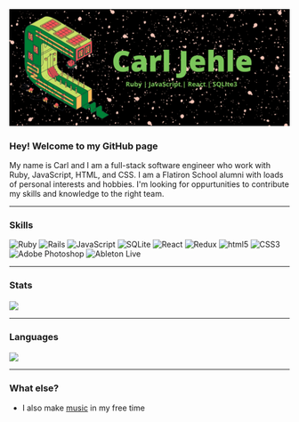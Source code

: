 <img src="CJlogo2.png" alt="banner" />

### Hey! Welcome to my GitHub page

My name is Carl and I am a full-stack software engineer who work with Ruby, JavaScript, HTML, and CSS. I am a Flatiron School alumni with loads of personal interests and hobbies. I'm looking for oppurtunities to contribute my skills and knowledge to the right team. 

---
### Skills
<p>
<img alt="Ruby" src="https://img.shields.io/badge/Ruby-030303?logo=Ruby&style=flat-square&logoColor=CC342D" />
<img alt="Rails" src="https://img.shields.io/badge/Ruby on Rails-030303?logo=Ruby on Rails&style=flat-square&logoColor=CC0000" />
<img alt="JavaScript" src="https://img.shields.io/badge/JavaScript-030303?logo=JavaScript&style=flat-square&logoColor=F7DF1E" />
<img alt="SQLite" src="https://img.shields.io/badge/SQLite-030303?logo=SQLite&style=flat-square&logoColor=003B57" />
<img alt="React" src="https://img.shields.io/badge/React-030303?logo=React&style=flat-square&logoColor=#61DAFB" />
<img alt="Redux" src="https://img.shields.io/badge/Redux-030303?logo=Redux&style=flat-square&logoColor=764ABC" />
<img alt="html5" src="https://img.shields.io/badge/HTML5-030303?logo=HTML5&style=flat-square&logoColor=E34F26" />
<img alt="CSS3" src="https://img.shields.io/badge/CSS3-030303?logo=CSS3&style=flat-square&logoColor=1572B6" />
<img alt="Adobe Photoshop" src="https://img.shields.io/badge/Adobe Photoshop-030303?logo=Adobe Photoshop&style=flat-square&logoColor=#31A8FF" />
<img alt="Ableton Live" src="https://img.shields.io/badge/Ableton Live-030303?logo=Ableton Live&style=flat-square&logoColor=#000000" />
</p>

---

### Stats
<img align="center" src="https://github-readme-stats.vercel.app/api?username=Carlj0666&count_private=true&title_color=008037&icon_color=FF5757&bg_color=21232E&border_color=FFBD59&locale=en&text_color=7BC65B&custom_title=Carl's+GitHub+Stats&show_icons=true" />

---

### Languages

<img align="center" src="https://github-readme-stats.vercel.app/api/top-langs/?username=Carlj0666&count_private=true&title_color=008037&icon_color=FF5757&bg_color=21232E&border_color=FFBD59&locale=en&text_color=7BC65B&custom_title=Carl's+Languages&show_icons=true&layout=compact"/>

---

### What else?
- I also make <a target="_blank" rel="noopener noreferrer" href="https://archo-logic1.bandcamp.com/">music</a> in my free time

